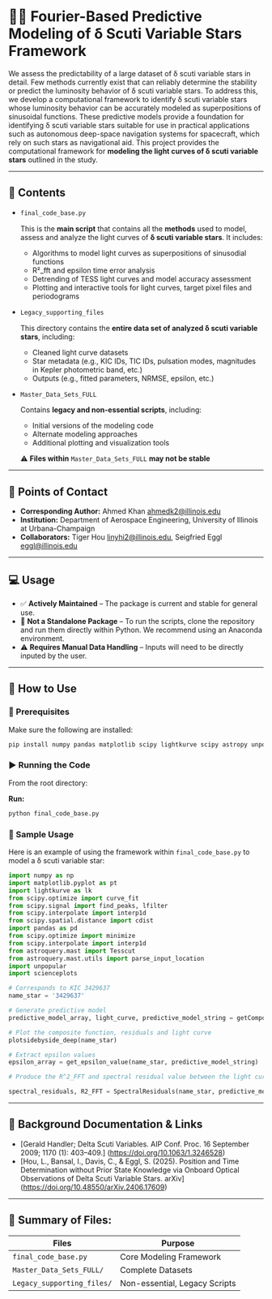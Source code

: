 # 🌠🔭 Fourier-Based Predictive Modeling of δ Scuti Variable Stars Framework

We assess the predictability of a large dataset of δ scuti variable stars in detail. Few methods currently exist that can reliably determine the stability or predict the luminosity behavior of δ scuti variable stars. To address this, we develop a computational framework to identify δ scuti variable stars whose luminosity behavior can be accurately modeled as superpositions of sinusoidal functions. These predictive models provide a foundation for identifying δ scuti variable stars suitable for use in practical applications such as autonomous deep-space navigation systems for spacecraft, which rely on such stars as navigational aid. This project provides the computational framework for **modeling the light curves of δ scuti variable stars** outlined in the study. 


---

## 📂 Contents

- ``` bash
  final_code_base.py
  ```
  This is the **main script** that contains all the **methods** used to model, assess and analyze the light curves of **δ scuti variable stars**. It includes:

  - Algorithms to model light curves as superpositions of sinusodial functions
  - R²_fft and epsilon time error analysis
  - Detrending of TESS light curves and model accuracy assessment 
  - Plotting and interactive tools for light curves, target pixel files and periodograms

- ``` bash
  Legacy_supporting_files
  ```
  This directory contains the **entire data set of analyzed δ scuti variable stars**, including:

  - Cleaned light curve datasets
  - Star metadata (e.g., KIC IDs, TIC IDs, pulsation modes, magnitudes in Kepler photometric band, etc.)
  - Outputs (e.g., fitted parameters, NRMSE, epsilon, etc.)

- ``` bash
  Master_Data_Sets_FULL
  ```
  Contains **legacy and non-essential scripts**, including:

  - Initial versions of the modeling code
  - Alternate modeling approaches
  - Additional plotting and visualization tools

  ⚠️ **Files within** `Master_Data_Sets_FULL` **may not be stable**

---

## 📧 Points of Contact

- **Corresponding Author:** Ahmed Khan  ahmedk2@illinois.edu
- **Institution:** Department of Aerospace Engineering, University of Illinois at Urbana-Champaign
- **Collaborators:** Tiger Hou  linyhi2@illinois.edu, Seigfried Eggl  eggl@illinois.edu

---

## 💻 Usage

- ✅ **Actively Maintained** – The package is current and stable for general use.
- 🚫  **Not a Standalone Package** – To run the scripts, clone the repository and run them directly within Python. We recommend using an Anaconda environment. 
- ⚠️ **Requires Manual Data Handling** – Inputs will need to be directly inputed by the user.

---

## 🚀 How to Use

### 🔧 Prerequisites

Make sure the following are installed:

```bash
pip install numpy pandas matplotlib scipy lightkurve scipy astropy unpopular scienceplots astroquery 
```

### ▶️ Running the Code

From the root directory:

**Run:**
```bash
python final_code_base.py
```

### 🌌 Sample Usage

Here is an example of using the framework within `final_code_base.py` to model a δ scuti variable star:

```python
import numpy as np
import matplotlib.pyplot as pt 
import lightkurve as lk 
from scipy.optimize import curve_fit
from scipy.signal import find_peaks, lfilter
from scipy.interpolate import interp1d
from scipy.spatial.distance import cdist
import pandas as pd
from scipy.optimize import minimize
from scipy.interpolate import interp1d
from astroquery.mast import Tesscut
from astroquery.mast.utils import parse_input_location
import unpopular
import scienceplots

# Corresponds to KIC 3429637
name_star = '3429637'

# Generate predictive model
predictive_model_array, light_curve, predictive_model_string = getCompositeSine2_deep(name_star) 

# Plot the composite function, residuals and light curve
plotsidebyside_deep(name_star)

# Extract epsilon values
epsilon_array = get_epsilon_value(name_star, predictive_model_string)

# Produce the R^2_FFT and spectral residual value between the light curve and the predictive model

spectral_residuals, R2_FFT = SpectralResiduals(name_star, predictive_model_string)

```

---

## 📜 Background Documentation & Links

- [Gerald Handler; Delta Scuti Variables. AIP Conf. Proc. 16 September 2009; 1170 (1): 403–409.] (https://doi.org/10.1063/1.3246528)
- [Hou, L., Bansal, I., Davis, C., & Eggl, S. (2025). Position and Time Determination without Prior State Knowledge via Onboard Optical Observations of Delta Scuti Variable Stars. arXiv] (https://doi.org/10.48550/arXiv.2406.17609)

---

## 📁 Summary of Files: 

| Files                      | Purpose                        |
| -------------------------- | ------------------------------ |
| `final_code_base.py`       | Core Modeling Framework        |
| `Master_Data_Sets_FULL/`   | Complete Datasets              |
| `Legacy_supporting_files/` | Non-essential, Legacy Scripts  |



